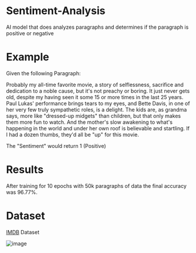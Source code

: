 # Sentiment-Analysis
AI model that does analyzes paragraphs and determines if the paragraph is positive or negative  

# Example
Given the following Paragraph: 

Probably my all-time favorite movie, a story of selflessness, sacrifice and dedication to a noble cause, but it's not preachy or boring. It just never gets old, despite my having seen it some 15 or more times in the last 25 years. Paul Lukas' performance brings tears to my eyes, and Bette Davis, in one of her very few truly sympathetic roles, is a delight. The kids are, as grandma says, more like "dressed-up midgets" than children, but that only makes them more fun to watch. And the mother's slow awakening to what's happening in the world and under her own roof is believable and startling. If I had a dozen thumbs, they'd all be "up" for this movie.

The "Sentiment" would return 1 (Positive)

# Results 
After training for 10 epochs with 50k paragraphs of data the final accuracy was 96.77%. 

# Dataset

[IMDB](https://www.kaggle.com/datasets/lakshmi25npathi/imdb-dataset-of-50k-movie-reviews) Dataset

![image](https://github.com/durzal1/Sentiment-Analysis/assets/67489054/453ac004-cb52-44c5-953b-a723079edf3b)



